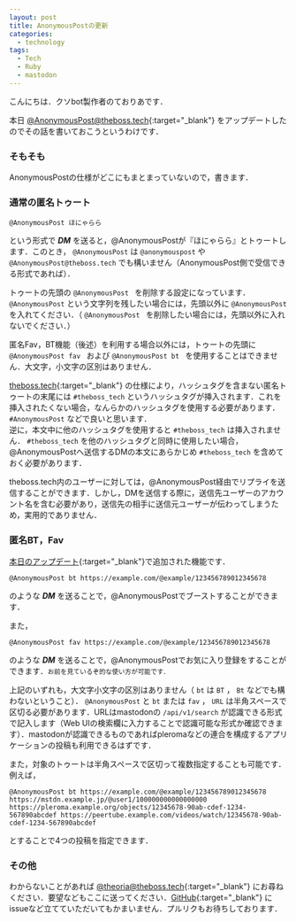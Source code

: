 ```yaml
---
layout: post
title: AnonymousPostの更新
categories:
  - technology
tags:
  - Tech
  - Ruby
  - mastodon
---
```


こんにちは．クソbot製作者のておりあです．

本日 [@AnonymousPost@theboss.tech](https://theboss.tech/@AnonymousPost){:target="_blank"} をアップデートしたのでその話を書いておこうというわけです．

### そもそも
AnonymousPostの仕様がどこにもまとまっていないので，書きます．

### 通常の匿名トゥート
```
@AnonymousPost ほにゃらら
```

という形式で ***DM*** を送ると，@AnonymousPostが『ほにゃらら』とトゥートします．このとき， `@AnonymousPost` は `@anonymouspost` や `@AnonymousPost@theboss.tech` でも構いません（AnonymousPost側で受信できる形式であれば）．

トゥートの先頭の `@AnonymousPost ` を削除する設定になっています．`@AnonymousPost` という文字列を残したい場合には，先頭以外に `@AnonymousPost` を入れてください．（ `@AnonymousPost ` を削除したい場合には，先頭以外に入れないでください．）

匿名Fav，BT機能（後述）を利用する場合以外には，トゥートの先頭に `@AnonymousPost fav ` および `@AnonymousPost bt ` を使用することはできません．大文字，小文字の区別はありません．

[theboss.tech](https://theboss.tech){:target="_blank"} の仕様により，ハッシュタグを含まない匿名トゥートの末尾には `#theboss_tech` というハッシュタグが挿入されます．これを挿入されたくない場合，なんらかのハッシュタグを使用する必要があります． `#AnonymousPost` などで良いと思います．  
逆に，本文中に他のハッシュタグを使用すると `#theboss_tech` は挿入されません． `#theboss_tech` を他のハッシュタグと同時に使用したい場合，@AnonymousPostへ送信するDMの本文にあらかじめ `#theboss_tech` を含めておく必要があります．

theboss.tech内のユーザーに対しては，@AnonymousPost経由でリプライを送信することができます．しかし，DMを送信する際に，送信先ユーザーのアカウント名を含む必要があり，送信先の相手に送信元ユーザーが伝わってしまうため，実用的でありません．

### 匿名BT，Fav
[本日のアップデート](https://github.com/theoria24/AnonymousPost4Mstdn/pull/4){:target="_blank"}で追加された機能です．

```
@AnonymousPost bt https://example.com/@example/123456789012345678
```

のような ***DM*** を送ることで，@AnonymousPostでブーストすることができます．

また，
```
@AnonymousPost fav https://example.com/@example/123456789012345678
```

のような ***DM*** を送ることで，@AnonymousPostでお気に入り登録をすることができます．<small>お前を見ているぞ的な使い方が可能です．</small>

上記のいずれも，大文字小文字の区別はありません（ `bt` は `BT` ， `Bt` などでも構わないということ）． `@AnonymousPost` と `bt` または `fav` ， `URL` は半角スペースで区切る必要があります．URLはmastodonの `/api/v1/search` が認識できる形式で記入します（Web UIの検索欄に入力することで認識可能な形式か確認できます）．mastodonが認識できるものであればpleromaなどの連合を構成するアプリケーションの投稿も利用できるはずです．

また，対象のトゥートは半角スペースで区切って複数指定することも可能です．例えば，
```
@AnonymousPost bt https://example.com/@example/123456789012345678 https://mstdn.example.jp/@user1/100000000000000000 https://pleroma.example.org/objects/12345678-90ab-cdef-1234-567890abcdef https://peertube.example.com/videos/watch/12345678-90ab-cdef-1234-567890abcdef 
```
とすることで4つの投稿を指定できます．

### その他
わからないことがあれば [@theoria@theboss.tech](https://theboss.tech/@theoria){:target="_blank"} にお尋ねください．要望などもここに送ってください．[GitHub](https://github.com/theoria24/AnonymousPost4Mstdn){:target="_blank"} にissueなど立てていただいてもかまいません．プルリクもお待ちしております．
